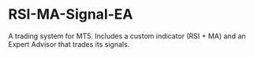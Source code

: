 # RSI-MA-Signal-EA
A trading system for MT5. Includes a custom indicator (RSI + MA) and an Expert Advisor that trades its signals.
